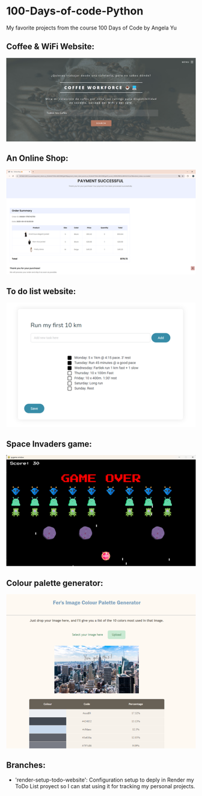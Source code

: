 # 100-Days-of-code-Python
My favorite projects from the course 100 Days of Code by Angela Yu

<h2>Coffee & WiFi Website:</h2>

![Coffee Wifi](https://github.com/fersa3/100-Days-of-code-Python/raw/main/screenshots/day88-Coffee-Wifi-website/home.png)

<h2>An Online Shop:</h2>

![Online shop](https://github.com/fersa3/100-Days-of-code-Python/raw/main/screenshots/day97-online-shop/checkout-successful.png)

<h2>To do list website:</h2>

![Todo list](https://github.com/fersa3/100-Days-of-code-Python/raw/main/screenshots/day89-Todo-List-Website-master/challenge-todo-list.png)

<h2>Space Invaders game:</h2>

![Space invaders](https://github.com/fersa3/100-Days-of-code-Python/raw/main/screenshots/day95-SpaceInvaders/space_invaders_go.png)

<h2>Colour palette generator:</h2>

![Colour palette](https://github.com/fersa3/100-Days-of-code-Python/raw/main/screenshots/day92-image-colour-palette-generator/palette_generator.png)


## Branches:
- 'render-setup-todo-website': Configuration setup to deply in Render my ToDo List proyect so I can stat using it for tracking my personal projects.
